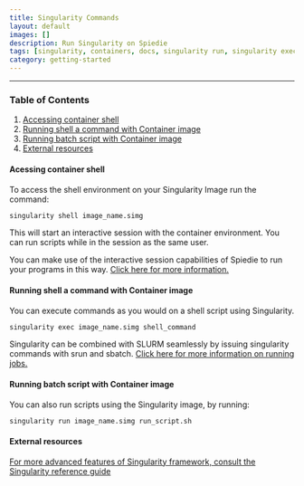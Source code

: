```yaml
---
title: Singularity Commands
layout: default
images: []
description: Run Singularity on Spiedie
tags: [singularity, containers, docs, singularity run, singularity exec] 
category: getting-started
---
```


***

### Table of Contents
1. [Accessing container shell](#shell)
2. [Running shell a command with Container image](#exec)
3. [Running batch script with Container image](#run)
4. [External resources](#extern)

#### <a name="shell"></a> Acessing container shell 

To access the shell environment on your Singularity Image run the command: 

```bash 
singularity shell image_name.simg
```

This will start an interactive session with the container environment. You can run scripts while in the session as the same user. 

You can make use of the interactive session capabilities of Spiedie to run your programs in this way. [Click here for more information.](../docs/submitting_jobs.html#interactive-session)

#### <a name="exec"></a> Running shell a command with Container image

You can execute commands as you would on a shell script using Singularity. 

```bash
singularity exec image_name.simg shell_command
```

Singularity can be combined with SLURM seamlessly by issuing singularity commands with srun and sbatch. [Click here for more information on running jobs. ](../docs/submitting_jobs.html)  

#### <a name="run"></a> Running batch script with Container image

You can also run scripts using the Singularity image, by running: 

```bash
singularity run image_name.simg run_script.sh
```

#### <a name="extern"></a> External resources

<a href="https://singularity.lbl.gov/docs-usage" target="_blank">
For more advanced features of Singularity framework, consult the Singularity reference guide	
</a>
